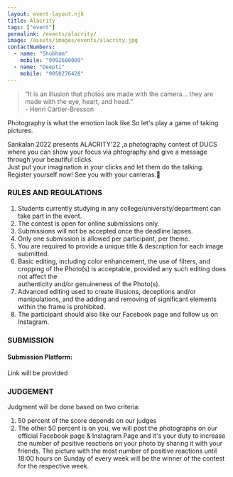 ```yaml
---
layout: event-layout.njk
title: Alacrity
tags: ["event"]
permalink: /events/alacrity/
image: /assets/images/events/alacrity.jpg
contactNumbers:
  - name: "Shubham"
    mobile: "9992680009"
  - name: "Deepti"
    mobile: "9050276428"
---
```


> “It is an illusion that photos are made with the camera… they are made with the eye, heart, and head.”
<br /> - Henri Cartier-Bresson

Photography is what the emotion look like.So let's play a game of taking pictures.

Sankalan 2022 presents ALACRITY'22 ,a photography contest of DUCS where you can show your focus via phtography and give a message through your beautiful clicks.</br>
Just put your imagination in your clicks and let them do the talking.
</br>
Register yourself now! See you with your cameras.📸
</br>

### RULES AND REGULATIONS

1. Students currently studying in any college/university/department can take part in the event.
2. The contest is open for online submissions only.
3. Submissions will not be accepted once the deadline lapses.
4. Only one submission is allowed per participant, per theme.
5. You are required to provide a unique title & description for each image submitted.
6. Basic editing, including color enhancement, the use of filters, and cropping of the Photo(s) is acceptable, provided any such editing does not affect the     
   authenticity and/or genuineness of the Photo(s).
7. Advanced editing used to create illusions, deceptions and/or manipulations, and the adding and removing of significant elements within the frame is prohibited.
8. The participant should also like our Facebook page and follow us on Instagram.


### SUBMISSION



#### Submission Platform:

Link will be provided

### JUDGEMENT

Judgment will be done based on two criteria:

1. 50 percent of the score depends on our judges
2. The other 50 percent is on you, we will post the photographs on our official Facebook page & Instagram Page and it's your duty to increase the number of positive reactions on your photo by sharing it with your friends. The picture with the most number of positive reactions until 18:00 hours on Sunday of every week will be the winner of the contest for the respective week.
